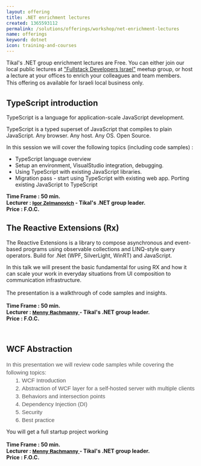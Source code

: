 ```yaml
---
layout: offering
title: .NET enrichment lectures
created: 1365593112
permalink: /solutions/offerings/workshop/net-enrichment-lectures
name: offerings
keyword: dotnet
icon: training-and-courses
---
```

<p style="margin-bottom: 0in">Tikal&#39;s .NET&nbsp;group enrichment lectures are&nbsp;Free.&nbsp;You can either join our local public lectures at&nbsp;<a href="http://www.meetup.com/full-stack-developer-il/">&quot;Fullstack Developers Israel&quot;</a>&nbsp;meetup group, or host a lecture at your offices to enrich your colleagues and team members.&nbsp;<br />
<span style="line-height: 1.6em;">​This offering os available for Israeli local business only.</span></p>
<h2>TypeScript introduction</h2><div class='offering-description'><p>TypeScript is a language for application-scale JavaScript development.</p>

<p>TypeScript is a typed superset of JavaScript that compiles to plain JavaScript. Any browser. Any host. Any OS. Open Source.&nbsp;</p>

<div>In this session we will cover the following topics (including code samples) :</div>

<ul>
	<li>TypeScript language overview</li>
	<li>Setup an environment, VisualStudio integration, debugging.</li>
	<li>Using TypeScript with existing JavaScript libraries.</li>
	<li>Migration pass - start using TypeScript with existing web app. Porting existing JavaScript to TypeScript</li>
</ul>

<div><strong>Time Frame : 50 min.&nbsp;</strong></div>

<div><strong>Lecturer :&nbsp;<a href="http://www.tikalk.com/net/igorz"><span style="color: rgb(0, 0, 0); font-family: arial, sans, sans-serif; font-size: 13.333333969116211px; white-space: pre-wrap;">Igor Zelmanovich</span></a>&nbsp;- Tikal&#39;s .NET group leader.</strong></div>

<div><strong>Price : F.O.C.</strong></div>
</div><h2>The Reactive Extensions (Rx)</h2><div class='offering-description'><p><a id="Reactive-Extensions" name="Reactive-Extensions"></a>The Reactive Extensions is a library to compose asynchronous and event-based programs using observable collections and LINQ-style query operators. Build for .Net (WPF, SilverLight, WinRT) and JavaScript.</p>

<div>In this talk we will present the basic fundamental for using RX and how it can scale your work in everyday situations from UI composition to communication infrastructure.</div>

<div>&nbsp;</div>

<div>The presentation is a walkthrough of code samples and insights.</div>

<div>&nbsp;</div>

<div>
<div><strong>Time Frame : 50 min.&nbsp;</strong></div>

<div><strong>Lecturer :&nbsp;<a href="http://www.tikalk.com/net/menny"><span style="color: rgb(0, 0, 0); font-family: arial, sans, sans-serif; font-size: 13.333333969116211px; white-space: pre-wrap;">Menny Rachmanny&nbsp;</span></a>- Tikal&#39;s .NET group leader.</strong></div>

<div><strong>Price : F.O.C.</strong></div>
</div>

<p>&nbsp;</p>
</div><h2>WCF Abstraction</h2><div class='offering-description'><div><span style="color: rgb(85, 85, 85); font-family: verdana, arial, sans-serif; font-size: 15px; line-height: 21px;">In this&nbsp;presentation we will review code samples while covering the following topics:</span></div>

<ol style="margin: 0px 0px 12px; padding-right: 0px; padding-left: 2.75em; font-family: verdana, arial, sans-serif; list-style-position: outside; color: rgb(85, 85, 85); font-size: 15px; line-height: 21px;">
	<li>
	<div><span style="font-family: inherit;">WCF Introduction</span></div>
	</li>
	<li>
	<div><span style="font-family: inherit;">Abstraction of WCF layer for a self-hosted server with multiple clients</span></div>
	</li>
	<li>
	<div><span style="font-family: inherit;">Behaviors and intersection points</span></div>
	</li>
	<li>
	<div><span style="font-family: inherit;">Dependency Injection (DI)</span></div>
	</li>
	<li>
	<div><span style="font-family: inherit;">Security</span></div>
	</li>
	<li>
	<div><span style="font-family: inherit;">Best practice</span></div>
	</li>
</ol>

<div><span style="font-family: inherit;">You will get a full startup project working</span></div>

<div>&nbsp;</div>

<div>
<div><strong>Time Frame : 50 min.&nbsp;</strong></div>

<div><strong>Lecturer :&nbsp;<a href="http://www.tikalk.com/net/menny"><span style="color: rgb(0, 0, 0); font-family: arial, sans, sans-serif; font-size: 13.333333969116211px; white-space: pre-wrap;">Menny Rachmanny&nbsp;</span></a>- Tikal&#39;s .NET&nbsp;group leader.</strong></div>

<div><strong>Price : F.O.C.</strong></div>
</div>

<div>&nbsp;</div>
</div>
